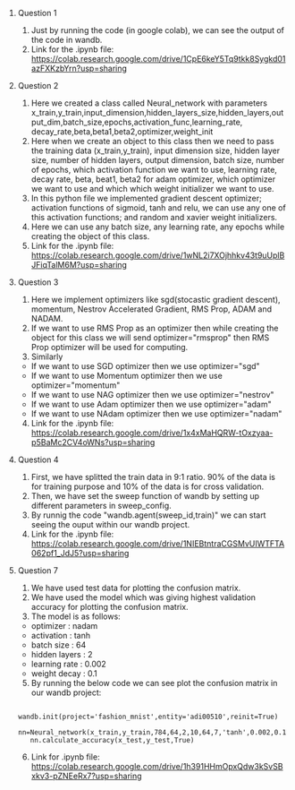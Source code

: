 1. Question 1
    1. Just by running the code (in google colab), we can see the output of the code in wandb.
    2. Link for the .ipynb file: https://colab.research.google.com/drive/1CpE6keY5Tq9tkk8Sygkd01azFXKzbYrn?usp=sharing 

2. Question 2
    1. Here we created a class called Neural_network with parameters x_train,y_train,input_dimension,hidden_layers_size,hidden_layers,output_dim,batch_size,epochs,activation_func,learning_rate, decay_rate,beta,beta1,beta2,optimizer,weight_init
    2. Here when we create an object to this class then we need to pass the training data (x_train,y_train), input dimension size, hidden layer size, number of hidden layers, output dimension, batch size, number of epochs, which activation function we want to use, learning rate, decay rate, beta, beat1, beta2 for adam optimizer, which optimizer we want to use and which which weight initializer we want to use.
    3. In this python file we implemented gradient descent optimizer; activation functions of sigmoid, tanh and relu, we can use any one of this activation functions; and random and xavier weight initializers.
    4. Here we can use any batch size, any learning rate, any epochs while creating the object of this class.
    5. Link for the .ipynb file: https://colab.research.google.com/drive/1wNL2i7XOjhhkv43t9uUplBJFiqTalM6M?usp=sharing

3. Question 3
    1. Here we implement optimizers like sgd(stocastic gradient descent), momentum, Nestrov Accelerated Gradient, RMS Prop, ADAM and NADAM.
    2. If we want to use RMS Prop as an optimizer then while creating the object for this class we will send optimizer="rmsprop" then RMS Prop optimizer will be used for computing. 
    3. Similarly 
      * If we want to use SGD optimizer then we use optimizer="sgd"
      * If we want to use Momentum optimizer then we use optimizer="momentum"
      * If we want to use NAG optimizer then we use optimizer="nestrov"
      * If we want to use Adam optimizer then we use optimizer="adam"
      * If we want to use NAdam optimizer then we use optimizer="nadam"
    4. Link for the .ipynb file: https://colab.research.google.com/drive/1x4xMaHQRW-tOxzyaa-p5BaMc2CV4oWNs?usp=sharing
    
 4. Question 4
    1. First, we have splitted the train data in 9:1 ratio. 90% of the data is for training purpose and 10% of the data is for cross validation.
    2. Then, we have set the sweep function of wandb by setting up different parameters in sweep_config.
    3. By runnig the code "wandb.agent(sweep_id,train)" we can start seeing the ouput within our wandb project.
    4. Link for the .ipynb file: https://colab.research.google.com/drive/1NIEBtntraCGSMvUIWTFTA062pf1_JdJ5?usp=sharing 
 
 5. Question 7
    1. We have used test data for plotting the confusion matrix.
    2. We have used the model which was giving highest validation accuracy for plotting the confusion matrix.
    3. The model is as follows:
      - optimizer : nadam
	  - activation : tanh
	  - batch size : 64
	  - hidden layers : 2 
	  - learning rate : 0.002
	  - weight decay : 0.1
    5. By running the below code we can see plot the confusion matrix in our wandb project:
    ```
       wandb.init(project='fashion_mnist',entity='adi00510',reinit=True)
       nn=Neural_network(x_train,y_train,784,64,2,10,64,7,'tanh',0.002,0.1,0.9,0.9,0.99,'nadam','xavier')
       nn.calculate_accuracy(x_test,y_test,True)
    ```
    6. Link for .ipynb file: https://colab.research.google.com/drive/1h391HHmOpxQdw3kSvSBxkv3-pZNEeRx7?usp=sharing  
